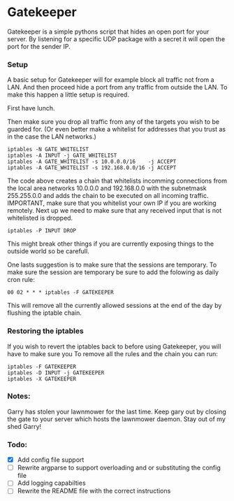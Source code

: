 # Gatekeeper

Gatekeeper is a simple pythons script that hides an open port for your server.
By listening for a specific UDP package with a secret it will open the port for the sender IP.

### Setup

A basic setup for Gatekeeper will for example block all traffic not from a LAN.
And then proceed hide a port from any traffic from outside the LAN.
To make this happen a little setup is required.

First have lunch.

Then make sure you drop all traffic from any of the targets you wish to be guarded for.
(Or even better make a whitelist for addresses that you trust as in the case the LAN networks.)

    iptables -N GATE_WHITELIST
    iptables -A INPUT -j GATE_WHITELIST
    iptables -A GATE_WHITELIST -s 10.0.0.0/16    -j ACCEPT
    iptables -A GATE_WHITELIST -s 192.168.0.0/16 -j ACCEPT

The code above creates a chain that whitelists incomming connections from the local area networks 10.0.0.0 and 192.168.0.0 with the subnetmask 255.255.0.0 and adds the chain to be executed on all incoming traffic.
IMPORTANT, make sure that you whitelist your own IP if you are working remotely.
Next up we need to make sure that any received input that is not whitelisted is dropped.

    iptables -P INPUT DROP

This might break other things if you are currently exposing things to the outside world so be carefull.

One lasts suggestion is to make sure that the sessions are temporary.
To make sure the session are temporary be sure to add the folowing as daily cron rule:

    00 02 * * * iptables -F GATEKEEPER

This will remove all the currently allowed sessions at the end of the day by flushing the iptable chain.

### Restoring the iptables

If you wish to revert the iptables back to before using Gatekeeper,
you will have to make sure you 
To remove all the rules and the chain you can run:

    iptables -F GATEKEEPER
    iptables -D INPUT -j GATEKEEPER
    iptables -X GATEKEEPER

### Notes:

Garry has stolen your lawnmower for the last time.
Keep gary out by closing the gate to your server which hosts the lawnmower daemon.
Stay out of my shed Garry!

### Todo:
- [x] Add config file support
- [ ] Rewrite argparse to support overloading and or substituting the config file
- [ ] Add logging capabilties
- [ ] Rewrite the README file with the correct instructions
